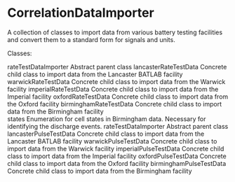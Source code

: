 # CorrelationDataImporter

A collection of classes to import data from various battery testing facilities
and convert them to a standard form for signals and units.

Classes:

rateTestDataImporter        Abstract parent class
lancasterRateTestData       Concrete child class to import data from the Lancaster BATLAB facility
warwickRateTestData         Concrete child class to import data from the Warwick facility
imperialRateTestData        Concrete child class to import data from the Imperial facility
oxfordRateTestData          Concrete child class to import data from the Oxford facility
birminghamRateTestData      Concrete child class to import data from the Birmingham facility  
states                      Enumeration for cell states in Birmingham data. Necessary for identifying
                            the discharge events.
rateTestDataImporter        Abstract parent class
lancasterPulseTestData      Concrete child class to import data from the Lancaster BATLAB facility
warwickPulseTestData        Concrete child class to import data from the Warwick facility
imperialPulseTestData       Concrete child class to import data from the Imperial facility
oxfordPulseTestData         Concrete child class to import data from the Oxford facility
birminghamPulseTestData     Concrete child class to import data from the Birmingham facility  